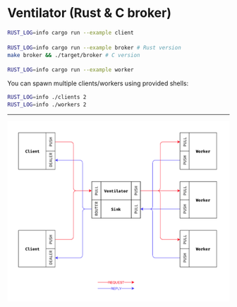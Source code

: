 # Ventilator (Rust & C broker)

```sh
RUST_LOG=info cargo run --example client

RUST_LOG=info cargo run --example broker # Rust version
make broker && ./target/broker # C version

RUST_LOG=info cargo run --example worker
```

You can spawn multiple clients/workers using provided shells:
```sh
RUST_LOG=info ./clients 2
RUST_LOG=info ./workers 2
```

---

![Topology](topology.png)